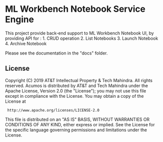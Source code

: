 # ML Workbench Notebook Service Engine
This project provide back-end support to ML Workbench Notebook UI, by providing API for : 
	1. CRUD operation 
	2. List Notebooks 
	3. Launch Notebook 
	4. Archive Notebook

Please see the documentation in the "docs" folder.  

## License

Copyright (C) 2019 AT&T Intellectual Property & Tech Mahindra. All rights reserved.
Acumos is distributed by AT&T and Tech Mahindra under the Apache License, Version 2.0 (the "License");
you may not use this file except in compliance with the License. You may obtain a copy of the License at

     http://www.apache.org/licenses/LICENSE-2.0

This file is distributed on an "AS IS" BASIS, WITHOUT WARRANTIES OR CONDITIONS OF ANY KIND, either 
express or implied.  See the License for the specific language governing permissions and limitations 
under the License.